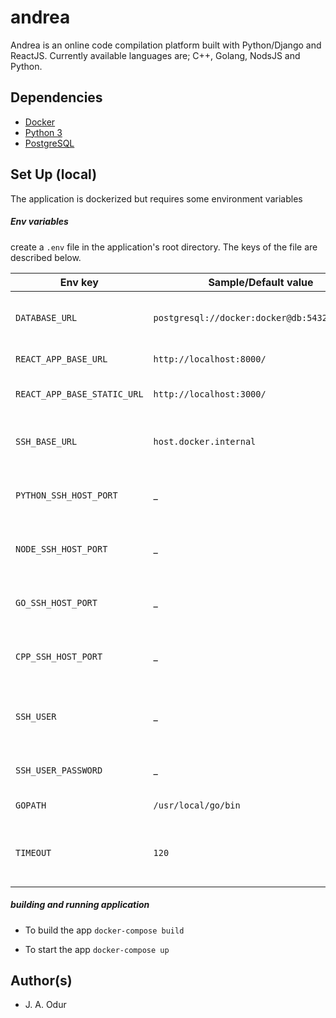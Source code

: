 # andrea

Andrea is an online code compilation platform built with Python/Django and ReactJS. Currently available languages are; C++, 
Golang, NodsJS and Python.

## Dependencies

- [Docker](https://www.docker.com/)
- [Python 3](https://www.python.org/)
- [PostgreSQL](https://www.postgresql.org/)

## Set Up (local)

The application is dockerized but requires some environment variables

##### Env variables

create a `.env` file in the application's root directory. The keys of the file are described below.

| Env key                 | Sample/Default value | Description               |
| ------------------------ | ------ | ------------------------- |
| `DATABASE_URL`          | `postgresql://docker:docker@db:5432/puzzled`   | This url points to the dockerized postgresSQL instance            |
| `REACT_APP_BASE_URL`          | `http://localhost:8000/`    | The default Django url/port       |
| `REACT_APP_BASE_STATIC_URL` | `http://localhost:3000/`   | The configured webpack server url for static files |
| `SSH_BASE_URL`    | `host.docker.internal` | docker-compose equivalent of localhost on macOS or windows |
| `PYTHON_SSH_HOST_PORT` | _   | Unique port number for the Python interpreter server |
| `NODE_SSH_HOST_PORT` | _   | Unique port number for the Node interpreter server |
| `GO_SSH_HOST_PORT` | _   | Unique port number for the Golang compiler server |
| `CPP_SSH_HOST_PORT` | _   | Unique port number for the C++ GNU compiler server |
| `SSH_USER` | _   | The SSH username that will be used to login (ssh) into the compiler/interpreter servers |
| `SSH_USER_PASSWORD` | _  | The password that will be used during the ssh login |
| `GOPATH` | `/usr/local/go/bin` | The path to install Golang |
| `TIMEOUT` | `120`   | The maximum allowed running time(in seconds) of code be it's timed-out |


##### building and running application

- To build the app `docker-compose build`

- To start the app `docker-compose up`

## Author(s)
- J. A. Odur
